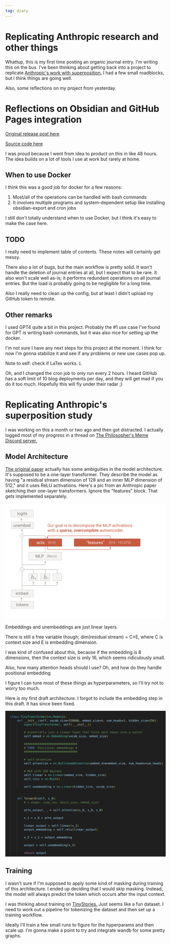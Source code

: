 ```yaml
---
tag: diary
---
```


# Replicating Anthropic research and other things

Whattup, this is my first time posting an organic journal entry. I'm writing this on the bus. I've been thinking about getting back into a project to replicate [Anthropic's work with superposition.](https://transformer-circuits.pub/2023/monosemantic-features/index.html) I had a few small roadblocks, but I think things are going well.

Also, some reflections on my project from yesterday.

# Reflections on Obsidian and GitHub Pages integration

[Original release post here](https://horenbergerb.github.io/2023/11/26/integrating-obsidian-with-github-pages.html)

[Source code here](https://github.com/horenbergerb/github-pages-obsidian-sync)

I was proud because I went from idea to product on this in like 48 hours. The idea builds on a lot of tools I use at work but rarely at home.

## When to use Docker

I think this was a good job for docker for a few reasons:

1. Most/all of the operations can be handled with bash commands
1. It involves multiple programs and system-dependent setup like installing obsidian-export and cron jobs

I still don't totally understand when to use Docker, but I think it's easy to make the case here.

## TODO

I really need to implement table of contents. These notes will certainly get messy.

There also a lot of bugs, but the main workflow is pretty solid. It won't handle the deletion of journal entries at all, but I expect that to be rare. It also won't scale well as-is; it performs redundant operations on all journal entries. But the load is probably going to be negligible for a long time.

Also I really need to clean up the config, but at least I didn't upload my GitHub token to remote.

## Other remarks

I used GPT4 quite a bit in this project. Probably the #1 use case I've found for GPT is writing bash commands, but it was also nice for setting up the docker.

I'm not sure I have any next steps for this project at the moment. I think for now I'm gonna stabilize it and see if any problems or new use cases pop up.

Note to self: check if LaTex works. $\mathbb{L}$

Oh, and I changed the cron job to only run every 2 hours. I heard GitHub has a soft limit of 10 blog deployments per day, and they will get mad if you do it too much. Hopefully this will fly under their radar ;)

# Replicating Anthropic's superposition study

I was working on this a month or two ago and then got distracted. I actually logged most of my progress in a thread on [The Philosopher's Meme Discord server.](https://discord.com/invite/hkDH32fSDD)

## Model Architecture

[The original paper](https://transformer-circuits.pub/2023/monosemantic-features/index.html) actually has some ambiguities in the model architecture. It's supposed to be a one-layer transformer. They describe the model as having "a residual stream dimension of 128 and an inner MLP dimension of 512," and it uses ReLU activations. Here's a pic from an Anthropic paper sketching their one-layer transformers. Ignore the "features" block. That gets implemented separately.

![image.png](/images/obsidian/image.png)

Embeddings and unembeddings are just linear layers.

There is still a free variable though; dim(residual stream) = C\*E, where C is context size and E is embedding dimension.

I was kind of confused about this, because if the embedding is 8 dimensions, then the context size is only 16, which seems ridiculously small.

Also, how many attention heads should I use? Oh, and how do they handle positional embedding

I figure I can tune most of these things as hyperparameters, so I'll try not to worry too much.

Here is my first draft architecture. I forgot to include the embedding step in this draft. It has since been fixed.

![image 1.png](/images/obsidian/image%201.png)

## Training

I wasn't sure if I'm supposed to apply some kind of masking during training of this architecture. I ended up deciding that I would skip masking. Instead, the model will always predict the token which occurs after the input context.

I was thinking about training on [TinyStories.](https://huggingface.co/datasets/roneneldan/TinyStories) Just seems like a fun dataset. I need to work out a pipeline for tokenizing the dataset and then set up a training workflow.

Ideally I'll train a few small runs to figure for the hyperparams and then scale up. I'm gonna make a point to try and integrate wandb for some pretty graphs.

